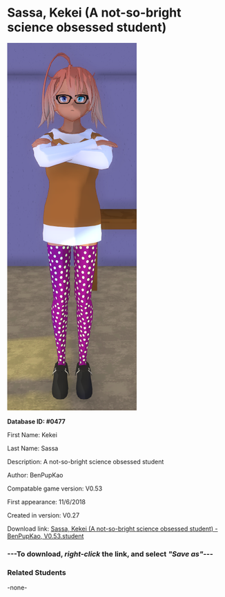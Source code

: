 # Sassa, Kekei (A not-so-bright science obsessed student)

<img src="../../Files/Images/Sassa, Kekei (A not-so-bright science obsessed student).png" title="Sassa, Kekei (A not-so-bright science obsessed student) - BenPupKao, V0.53">

**Database ID: #0477**

First Name: Kekei

Last Name: Sassa

Description: A not-so-bright science obsessed student

Author: BenPupKao

Compatable game version: V0.53

First appearance: 11/6/2018

Created in version: V0.27

Download link: <a href="https://raw.githubusercontent.com/Arbiter1223/Daigaku-Gurashi-Custom-Students/master/Files/Student%20Files/Sassa%2C%20Kekei%20(A%20not-so-bright%20science%20obsessed%20student)%20-%20BenPupKao%2C%20V0.53.student">Sassa, Kekei (A not-so-bright science obsessed student) - BenPupKao, V0.53.student</a>

### ---**To download, _right-click_ the link, and select _"Save as"_**---

### Related Students

-none-
